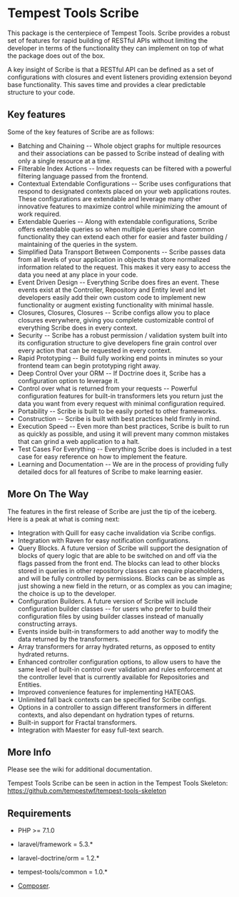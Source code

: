 # Tempest Tools Scribe

This package is the centerpiece of Tempest Tools.
Scribe provides a robust set of features for rapid building of RESTful APIs without limiting the developer in terms of the functionality they can implement on top of what the package does out of the box.

A key insight of Scribe is that a RESTful API can be defined as a set of configurations with closures and event listeners providing extension beyond base functionality. This saves time and provides a clear predictable structure to your code.

## Key features

Some of the key features of Scribe are as follows:

* Batching and Chaining -- Whole object graphs for multiple resources and their associations can be passed to Scribe instead of dealing with only a single resource at a time.
* Filterable Index Actions -- Index requests can be filtered with a powerful filtering language passed from the frontend.
* Contextual Extendable Configurations -- Scribe uses configurations that respond to designated contexts placed on your web applications routes. These configurations are extendable and leverage many other innovative features to maximize control while minimizing the amount of work required.
* Extendable Queries -- Along with extendable configurations, Scribe offers extendable queries so when multiple queries share common functionality they can extend each other for easier and faster building / maintaining of the queries in the system.
* Simplified Data Transport Between Components -- Scribe passes data from all levels of your application in objects that store normalized information related to the request. This makes it very easy to access the data you need at any place in your code.
* Event Driven Design -- Everything Scribe does fires an event. These events exist at the Controller, Repository and Entity level and let developers easily add their own custom code to implement new functionality or augment existing functionality with minimal hassle.
* Closures, Closures, Closures -- Scribe configs allow you to place closures everywhere, giving you complete customizable control of everything Scribe does in every context.
* Security -- Scribe has a robust permission / validation system built into its configuration structure to give developers fine grain control over every action that can be requested in every context.
* Rapid Prototyping -- Build fully working end points in minutes so your frontend team can begin prototyping right away.
* Deep Control Over your ORM -- If Doctrine does it, Scribe has a configuration option to leverage it.
* Control over what is returned from your requests -- Powerful configuration features for built-in transformers lets you return just the data you want from every request with minimal configuration required.
* Portability -- Scribe is built to be easily ported to other frameworks.
* Construction -- Scribe is built with best practices held firmly in mind.
* Execution Speed -- Even more than best practices, Scribe is built to run as quickly as possible, and using it will prevent many common mistakes that can grind a web application to a halt.
* Test Cases For Everything -- Everything Scribe does is included in a test case for easy reference on how to implement the feature.
* Learning and Documentation -- We are in the process of providing fully detailed docs for all features of Scribe to make learning easier.

## More On The Way

The features in the first release of Scribe are just the tip of the iceberg. Here is a peak at what is coming next:

* Integration with Quill for easy cache invalidation via Scribe configs.
* Integration with Raven for easy notification configurations.
* Query Blocks. A future version of Scribe will support the designation of blocks of query logic that are able to be switched on and off via the flags passed from the front end. The blocks can lead to other blocks stored in queries in other repository classes can require placeholders, and will be fully controlled by permissions. Blocks can be as simple as just showing a new field in the return, or as complex as you can imagine; the choice is up to the developer.
* Configuration Builders. A future version of Scribe will include configuration builder classes -- for users who prefer to build their configuration files by using builder classes instead of manually constructing arrays.
* Events inside built-in transformers to add another way to modify the data returned by the transformers.
* Array transformers for array hydrated returns, as opposed to entity hydrated returns.
* Enhanced controller configuration options, to allow users to have the same level of built-in control over validation and rules enforcement at the controller level that is currently available for Repositories and Entities.
* Improved convenience features for implementing HATEOAS.
* Unlimited fall back contexts can be specified for Scribe configs.
* Options in a controller to assign different transformers in different contexts, and also dependant on hydration types of returns.
* Built-in support for Fractal transformers.
* Integration with Maester for easy full-text search.

## More Info

Please see the wiki for additional documentation.

Tempest Tools Scribe can be seen in action in the Tempest Tools Skeleton: https://github.com/tempestwf/tempest-tools-skeleton



## Requirements

* PHP >= 7.1.0
* laravel/framework = 5.3.*
* laravel-doctrine/orm = 1.2.*
* tempest-tools/common = 1.0.*

* [Composer](https://getcomposer.org/).



